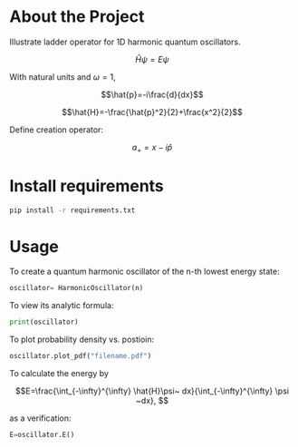 # About the Project 

Illustrate ladder operator for 1D harmonic quantum oscillators.

``` math
\hat{H}\psi=E\psi
```

With natural units and $\omega=1$,
``` math
\hat{p}=-i\frac{d}{dx}
```

``` math
\hat{H}=-\frac{\hat{p}^2}{2}+\frac{x^2}{2}
```

Define creation operator:
``` math
a_{+}=x-i\hat{p}
```

# Install requirements
``` bash
pip install -r requirements.txt
```

# Usage
To create a quantum harmonic oscillator of the n-th lowest energy state:
``` python
oscillator= HarmonicOscillator(n)
```

To view its analytic formula:
``` python
print(oscillator)
```

To plot probability density vs. postioin:
``` python
oscillator.plot_pdf("filename.pdf")
```

To calculate the energy by 
```math
E=\frac{\int_{-\infty}^{\infty} \hat{H}\psi~ dx}{\int_{-\infty}^{\infty} \psi ~dx}, 
```
as a verification:
``` python
E=oscillator.E()
```
